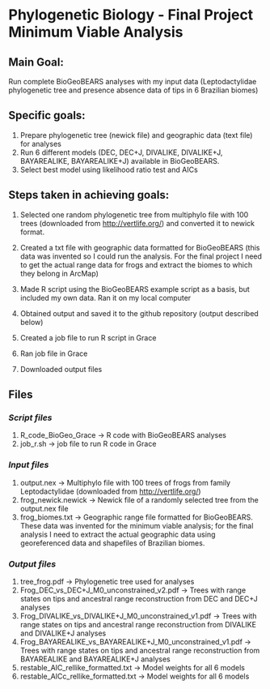 # Phylogenetic Biology - Final Project Minimum Viable Analysis

## Main Goal:
Run complete BioGeoBEARS analyses with my input data (Leptodactylidae phylogenetic tree and presence absence data of tips in 6 Brazilian biomes)

## Specific goals:
1) Prepare phylogenetic tree (newick file) and geographic data (text file) for analyses
2) Run 6 different models (DEC, DEC+J, DIVALIKE, DIVALIKE+J, BAYAREALIKE, BAYAREALIKE+J) available in BioGeoBEARS.
3) Select best model using likelihood ratio test and AICs

## Steps taken in achieving goals:
1) Selected one random phylogenetic tree from multiphylo file with 100 trees (downloaded from http://vertlife.org/) and converted it to newick format.
2) Created a txt file with geographic data formatted for BioGeoBEARS (this data was invented so I could run the analysis. For the final project I need to get the actual range data for frogs and extract the biomes to which they belong in ArcMap)
3) Made R script using the BioGeoBEARS example script as a basis, but included my own data. Ran it on my local computer
4) Obtained output and saved it to the github repository (output described below)

5) Created a job file to run R script in Grace
6) Ran job file in Grace
7) Downloaded output files

## Files

### *Script files*
1) R_code_BioGeo_Grace -> R code with BioGeoBEARS analyses
2) job_r.sh -> job file to run R code in Grace

### *Input files*
1) output.nex -> Multiphylo file with 100 trees of frogs from family Leptodactylidae (downloaded from http://vertlife.org/)
2) frog_newick.newick -> Newick file of a randomly selected tree from the output.nex file
3) frog_biomes.txt -> Geographic range file formatted for BioGeoBEARS. These data was invented for the minimum viable analysis; for the final analysis I need to extract the actual geographic data using georeferenced data and shapefiles of Brazilian biomes.

### *Output files*
1) tree_frog.pdf -> Phylogenetic tree used for analyses
2) Frog_DEC_vs_DEC+J_M0_unconstrained_v2.pdf -> Trees with range states on tips and ancestral range reconstruction from DEC and DEC+J analyses
3) Frog_DIVALIKE_vs_DIVALIKE+J_M0_unconstrained_v1.pdf -> Trees with range states on tips and ancestral range reconstruction from DIVALIKE and DIVALIKE+J analyses
4) Frog_BAYAREALIKE_vs_BAYAREALIKE+J_M0_unconstrained_v1.pdf -> Trees with range states on tips and ancestral range reconstruction from BAYAREALIKE and BAYAREALIKE+J analyses
5) restable_AIC_rellike_formatted.txt -> Model weights for all 6 models
6) restable_AICc_rellike_formatted.txt -> Model weights for all 6 models
